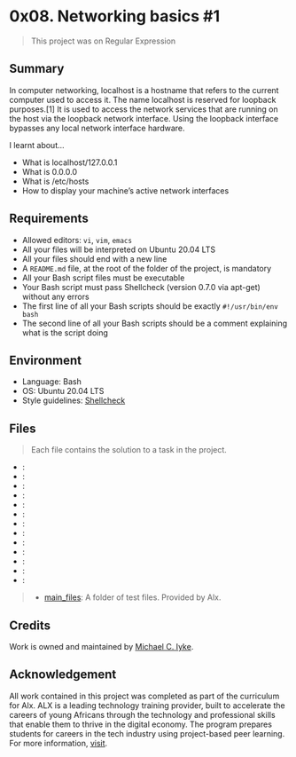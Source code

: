 # 0x08. Networking basics #1

> This project was on Regular Expression

## Summary

In computer networking, localhost is a hostname that refers to the current computer used to access it. The name localhost is reserved for loopback purposes.[1] It is used to access the network services that are running on the host via the loopback network interface. Using the loopback interface bypasses any local network interface hardware.

I learnt about...

- What is localhost/127.0.0.1
- What is 0.0.0.0
- What is /etc/hosts
- How to display your machine’s active network interfaces

## Requirements

- Allowed editors: `vi`, `vim`, `emacs`
- All your files will be interpreted on Ubuntu 20.04 LTS
- All your files should end with a new line
- A `README.md` file, at the root of the folder of the project, is mandatory
- All your Bash script files must be executable
- Your Bash script must pass Shellcheck (version 0.7.0 via apt-get) without any errors
- The first line of all your Bash scripts should be exactly `#!/usr/bin/env bash`
- The second line of all your Bash scripts should be a comment explaining what is the script doing

## Environment

- Language: Bash
- OS: Ubuntu 20.04 LTS
- Style guidelines: [Shellcheck](https://github.com/koalaman/shellcheck)

## Files

> Each file contains the solution to a task in the project.

- []():
- []():
- []():
- []():
- []():
- []():
- []():
- []():
- []():
- []():
- []():
- []():
- []():

<!-- > - [sort.h](): A Header file containing prototypes for all functions written in the project. -->
> - [main_files](): A folder of test files. Provided by Alx.

## Credits

Work is owned and maintained by [Michael C. Iyke](https://github.com/michaeliyke).

## Acknowledgement

All work contained in this project was completed as part of the curriculum for Alx. ALX is a leading technology training provider, built to accelerate the careers of young Africans through the technology and professional skills that enable them to thrive in the digital economy. The program prepares students for careers in the tech industry using project-based peer learning. For more information, [visit](https://www.alxafrica.com/).
